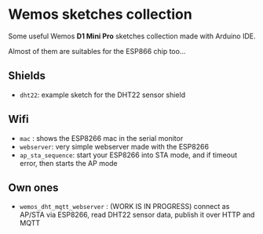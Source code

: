 # Wemos sketches collection

Some useful Wemos **D1 Mini Pro** sketches collection made with Arduino IDE.

Almost of them are suitables for the ESP866 chip too...

## Shields

* `dht22`: example sketch for the DHT22 sensor shield

## Wifi

* `mac` : shows the ESP8266 mac in the serial monitor
* `webserver`: very simple webserver made with the ESP8266
* `ap_sta_sequence`: start your ESP8266 into STA mode, and if timeout error, then starts the AP mode

## Own ones

* `wemos_dht_mqtt_webserver` : (WORK IS IN PROGRESS) connect as AP/STA via ESP8266, read DHT22 sensor data, publish it over HTTP and MQTT
